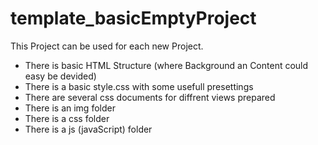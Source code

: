# template_basicEmptyProject

This Project can be used for each new Project. 
- There is basic HTML Structure (where Background an Content could easy be devided)
- There is a basic style.css with some usefull presettings
- There are several css documents for diffrent views prepared
- There is an img folder
- There is a css folder
- There is a js (javaScript) folder